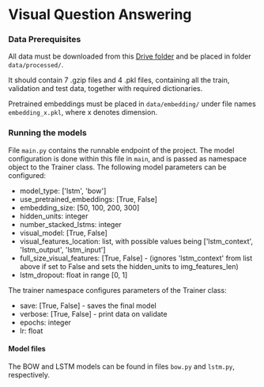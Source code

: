 # Visual Question Answering

### Data Prerequisites
All data must be downloaded from this [Drive folder](https://drive.google.com/drive/folders/1t8_yX-3nE_eL5O8jV1Yamd-gTYAngyPE?usp=sharing) and be placed in folder ```data/processed/```.

It should contain 7 .gzip files and 4 .pkl files, containing all the train, validation and test data, together with required dictionaries.

Pretrained embeddings must be placed in 
```data/embedding/```
under file names `embedding_x.pkl`, where x denotes dimension.

### Running the models
File `main.py` contains the runnable endpoint of the project.
The model configuration is done within this file in `main`, and is passed as namespace object to the Trainer class.
The following model parameters can be configured:
- model_type: ['lstm', 'bow']
- use_pretrained_embeddings: [True, False]
- embedding_size: [50, 100, 200, 300]
- hidden_units: integer
- number_stacked_lstms: integer
- visual_model: [True, False]
- visual_features_location: list, with possible values being ['lstm_context', 'lstm_output', 'lstm_input']
- full_size_visual_features: [True, False] - (ignores 'lstm_context' from list above if set to False and sets the hidden_units to img_features_len)
- lstm_dropout: float in range [0, 1]

The trainer namespace configures parameters of the Trainer class:
- save: [True, False] - saves the final model
- verbose: [True, False] - print data on validate
- epochs: integer
- lr: float

#### Model files
The BOW and LSTM models can be found in files `bow.py` and `lstm.py`, respectively. 
